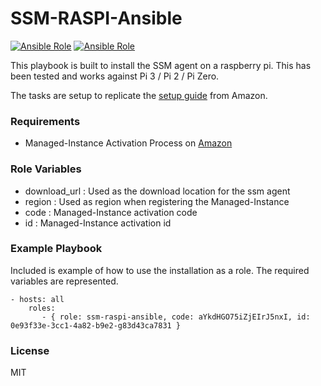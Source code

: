 # SSM-RASPI-Ansible
[![Ansible Role](https://img.shields.io/ansible/role/21883.svg)](https://galaxy.ansible.com/twistedgrim/ssm-raspi-ansible/)
[![Ansible Role](https://img.shields.io/ansible/role/d/21883.svg)](https://galaxy.ansible.com/twistedgrim/ssm-raspi-ansible/)

This playbook is built to install the SSM agent on a raspberry pi.
This has been tested and works against Pi 3 / Pi 2 / Pi Zero.

The tasks are setup to replicate the [setup guide](http://docs.aws.amazon.com/systems-manager/latest/userguide/sysman-install-ssm-agent.html#agent-install-raspbianjessie) from Amazon.

### Requirements
- Managed-Instance Activation Process on [Amazon](http://docs.aws.amazon.com/systems-manager/latest/userguide/systems-manager-managedinstances.html)


### Role Variables
- download_url
  : Used as the download location for the ssm agent
- region
  : Used as region when registering the Managed-Instance
- code
  : Managed-Instance activation code
- id
  : Managed-Instance activation id

### Example Playbook

Included is example of how to use the installation as a role. The required variables are represented.

```
- hosts: all
    roles:
       - { role: ssm-raspi-ansible, code: aYkdHGO75iZjEIrJ5nxI, id: 0e93f33e-3cc1-4a82-b9e2-g83d43ca7831 }
```

### License

MIT
